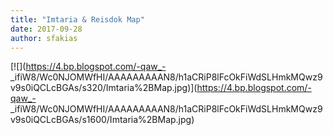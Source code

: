 ```yaml
---
title: "Imtaria & Reisdok Map"
date: 2017-09-28
author: sfakias
---
```


[![](https://4.bp.blogspot.com/-qaw_-
_ifiW8/Wc0NJOMWfHI/AAAAAAAAAN8/h1aCRiP8lFcOkFiWdSLHmkMQwz9v9s0iQCLcBGAs/s320/Imtaria%2BMap.jpg)](https://4.bp.blogspot.com/-qaw_-
_ifiW8/Wc0NJOMWfHI/AAAAAAAAAN8/h1aCRiP8lFcOkFiWdSLHmkMQwz9v9s0iQCLcBGAs/s1600/Imtaria%2BMap.jpg)



